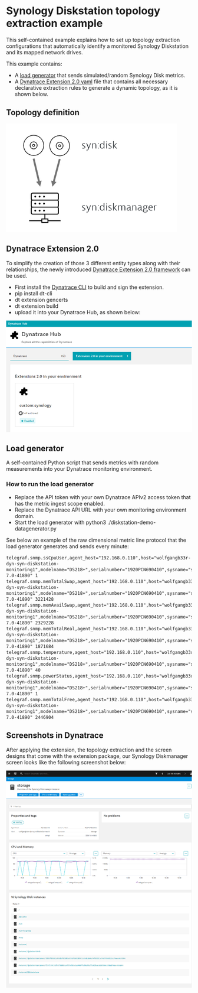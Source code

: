 # Synology Diskstation topology extraction example

This self-contained example explains how to set up topology extraction configurations that automatically identify a monitored Synology Diskstation and its mapped network drives.

This example contains:

- A [load generator](diskstation-demo-datagenerator.py) that sends simulated/random Synology Disk metrics.
- A [Dynatrace Extension 2.0 yaml](extension.yaml) file that contains all necessary declarative extraction rules to generate a dynamic topology, as it is shown below.

## Topology definition

![Topology](topology.png)

## Dynatrace Extension 2.0

To simplify the creation of those 3 different entity types along with their relationships, the newly introduced [Dynatrace Extension 2.0 framework](https://www.dynatrace.com/support/help/extend-dynatrace/extensions20/) can be used.

- First install the [Dynatrace CLI](https://github.com/dynatrace-oss/dt-cli) to build and sign the extension.
- pip install dt-cli
- dt extension gencerts
- dt extension build
- upload it into your Dynatrace Hub, as shown below:

![Hub](hub.png)

## Load generator

A self-contained Python script that sends metrics with random measurements into your Dynatrace monitoring environment.

### How to run the load generator

- Replace the API token with your own Dynatrace APIv2 access token that has the metric ingest scope enabled.
- Replace the Dynatrace API URL with your own monitoring environment domain.
- Start the load generator with python3 ./diskstation-demo-datagenerator.py

See below an example of the raw dimensional metric line protocol that the load generator generates and sends every minute:

```text
telegraf.snmp.ssCpuUser,agent_host="192.168.0.110",host="wolfgangb33r-dyn-syn-diskstation-monitoring1",modelname="DS218+",serialnumber="1920PCN690410",sysname="storage",version="DSM 7.0-41890" 1
telegraf.snmp.memTotalSwap,agent_host="192.168.0.110",host="wolfgangb33r-dyn-syn-diskstation-monitoring1",modelname="DS218+",serialnumber="1920PCN690410",sysname="storage",version="DSM 7.0-41890" 3221428
telegraf.snmp.memAvailSwap,agent_host="192.168.0.110",host="wolfgangb33r-dyn-syn-diskstation-monitoring1",modelname="DS218+",serialnumber="1920PCN690410",sysname="storage",version="DSM 7.0-41890" 2329228
telegraf.snmp.memTotalReal,agent_host="192.168.0.110",host="wolfgangb33r-dyn-syn-diskstation-monitoring1",modelname="DS218+",serialnumber="1920PCN690410",sysname="storage",version="DSM 7.0-41890" 1871684
telegraf.snmp.temperature,agent_host="192.168.0.110",host="wolfgangb33r-dyn-syn-diskstation-monitoring1",modelname="DS218+",serialnumber="1920PCN690410",sysname="storage",version="DSM 7.0-41890" 40
telegraf.snmp.powerStatus,agent_host="192.168.0.110",host="wolfgangb33r-dyn-syn-diskstation-monitoring1",modelname="DS218+",serialnumber="1920PCN690410",sysname="storage",version="DSM 7.0-41890" 1
telegraf.snmp.memTotalFree,agent_host="192.168.0.110",host="wolfgangb33r-dyn-syn-diskstation-monitoring1",modelname="DS218+",serialnumber="1920PCN690410",sysname="storage",version="DSM 7.0-41890" 2446904
```

## Screenshots in Dynatrace

After applying the extension, the topology extraction and the screen designs that come with the extension package, our Synology Diskmanager screen looks like the following screenshot below:

![Synology Diskmanager screen](screenshot.png)
